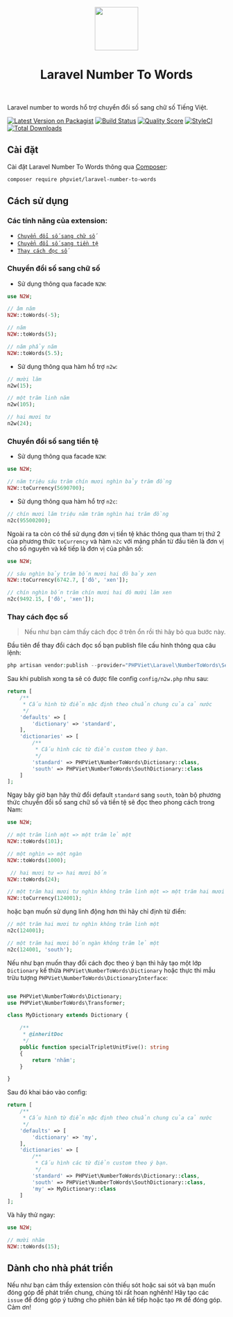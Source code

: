 <p align="center">
    <a href="https://github.com/yiisoft" target="_blank">
        <img src="https://avatars0.githubusercontent.com/u/958072" height="100px">
    </a>
    <h1 align="center">Laravel Number To Words</h1>
    <br>
</p>

Laravel number to words hổ trợ chuyển đổi số sang chữ số Tiếng Việt.

[![Latest Version on Packagist](https://img.shields.io/packagist/v/phpviet/laravel-number-to-words.svg?style=flat-square)](https://packagist.org/packages/phpviet/laravel-number-to-words)
[![Build Status](https://img.shields.io/travis/phpviet/laravel-number-to-words/master.svg?style=flat-square)](https://travis-ci.org/phpviet/laravel-number-to-words)
[![Quality Score](https://img.shields.io/scrutinizer/g/phpviet/laravel-number-to-words.svg?style=flat-square)](https://scrutinizer-ci.com/g/phpviet/laravel-number-to-words)
[![StyleCI](https://styleci.io/repos/190297766/shield?branch=master)](https://styleci.io/repos/190297766)
[![Total Downloads](https://img.shields.io/packagist/dt/phpviet/laravel-number-to-words.svg?style=flat-square)](https://packagist.org/packages/phpviet/laravel-number-to-words)

## Cài đặt

Cài đặt Laravel Number To Words thông qua [Composer](https://getcomposer.org):

```bash
composer require phpviet/laravel-number-to-words
```

## Cách sử dụng

### Các tính năng của extension:

- [`Chuyển đổi số sang chữ số`](#Chuyển-đổi-số-sang-chữ-số)
- [`Chuyển đổi số sang tiền tệ`](#Chuyển-đổi-số-sang-tiền-tệ)
- [`Thay cách đọc số`](#Thay-cách-đọc-số)

### Chuyển đổi số sang chữ số

+ Sử dụng thông qua facade `N2W`:

```php
use N2W;

// âm năm
N2W::toWords(-5); 

// năm
N2W::toWords(5); 

// năm phẩy năm
N2W::toWords(5.5); 
```

+ Sử dụng thông qua hàm hổ trợ `n2w`:

```php
// mười lăm
n2w(15); 

// một trăm linh năm
n2w(105); 

// hai mươi tư
n2w(24); 
```

### Chuyển đổi số sang tiền tệ

+ Sử dụng thông qua facade `N2W`:

```php
use N2W;

// năm triệu sáu trăm chín mươi nghìn bảy trăm đồng
N2W::toCurrency(5690700);
```

+ Sử dụng thông qua hàm hổ trợ `n2c`:

```php
// chín mươi lăm triệu năm trăm nghìn hai trăm đồng
n2c(95500200);
```

Ngoài ra ta còn có thể sử dụng đơn vị tiền tệ khác thông qua tham trị thứ 2 của phương thức
`toCurrency` và hàm `n2c` với mảng phần từ đầu tiên là đơn vị cho số nguyên và kế tiếp là đơn vị của phân số:

```php
use N2W;

// sáu nghìn bảy trăm bốn mươi hai đô bảy xen
N2W::toCurrency(6742.7, ['đô', 'xen']);

// chín nghìn bốn trăm chín mươi hai đô mười lăm xen
n2c(9492.15, ['đô', 'xen']);
```

### Thay cách đọc số

> Nếu như bạn cảm thấy cách đọc ở trên ổn rồi thì hãy bỏ qua bước này.

Đầu tiên để thay đổi cách đọc số bạn publish file cấu hình thông qua câu lệnh:

```php
php artisan vendor:publish --provider="PHPViet\Laravel\NumberToWords\ServiceProvider" --tag="config"
```

Sau khi publish xong ta sẽ có được file config `config/n2w.php` nhu sau:

```php
return [
    /**
     * Cấu hình từ điển mặc định theo chuẩn chung của cả nước
     */
    'defaults' => [
        'dictionary' => 'standard',
    ],
    'dictionaries' => [
        /**
         * Cấu hình các từ điển custom theo ý bạn.
         */
        'standard' => PHPViet\NumberToWords\Dictionary::class,
        'south' => PHPViet\NumberToWords\SouthDictionary::class
    ]
];
```

Ngay bây giờ bạn hãy thử đổi default `standard` sang `south`, toàn bộ phương thức chuyển
đổi số sang chữ số và tiền tệ sẽ đọc theo phong cách trong Nam:

```php
use N2W;

// một trăm linh một => một trăm lẻ một
N2W::toWords(101);

// một nghìn => một ngàn
N2W::toWords(1000);

 // hai mươi tư => hai mươi bốn
N2W::toWords(24);

// một trăm hai mươi tư nghìn không trăm linh một => một trăm hai mươi bốn ngàn không trăm lẻ một
N2W::toCurrency(124001);
```

hoặc bạn muốn sử dụng linh động hơn thì hãy chỉ định từ điển:

```php
// một trăm hai mươi tư nghìn không trăm linh một
n2c(124001);

// một trăm hai mươi bốn ngàn không trăm lẻ một
n2c(124001, 'south');
```

Nếu như bạn muốn thay đổi cách đọc theo ý bạn thì hãy tạo một lớp `Dictionary` kế thừa
`PHPViet\NumberToWords\Dictionary` hoặc thực thi mẫu trừu tượng `PHPViet\NumberToWords\DictionaryInterface`:

```php

use PHPViet\NumberToWords\Dictionary;
use PHPViet\NumberToWords\Transformer;

class MyDictionary extends Dictionary {

    /**
     * @inheritDoc
     */
    public function specialTripletUnitFive(): string
    {
        return 'nhăm';
    }

}
```

Sau đó khai báo vào config:

```php
return [
    /**
     * Cấu hình từ điển mặc định theo chuẩn chung của cả nước
     */
    'defaults' => [
        'dictionary' => 'my',
    ],
    'dictionaries' => [
        /**
         * Cấu hình các từ điển custom theo ý bạn.
         */
        'standard' => PHPViet\NumberToWords\Dictionary::class,
        'south' => PHPViet\NumberToWords\SouthDictionary::class,
        'my' => MyDictionary::class
    ]
];
```

Và hãy thử ngay:

```php
use N2W;

// mười nhăm
N2W::toWords(15);
```

## Dành cho nhà phát triển

Nếu như bạn cảm thấy extension còn thiếu sót hoặc sai sót và bạn muốn đóng góp để phát triển chung, 
chúng tôi rất hoan nghênh! Hãy tạo các `issue` để đóng góp ý tưởng cho phiên bản kế tiếp 
hoặc tạo `PR` để đóng góp. Cảm ơn!
